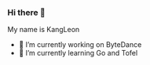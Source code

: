 ### Hi there 👋

 My name is KangLeon

- 🔭 I’m currently working on ByteDance
- 🌱 I’m currently learning Go and Tofel
